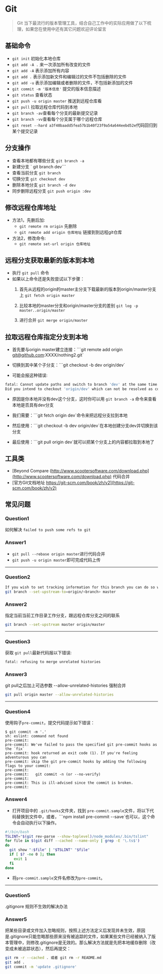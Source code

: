 # Git

> Git 当下最流行的版本管理工具，结合自己工作中的实际应用做了以下梳理，如果您在使用中还有其它问题欢迎评论留言

<!-- ## 快速导航

* [基础命令](#基础命令)
* [分支操作](#分支操作)
* [修改远程仓库地址](#修改远程仓库地址)
* [远程分支获取最新的版本到本地](#远程分支获取最新的版本到本地)
* [拉取远程仓库指定分支到本地](#拉取远程仓库指定分支到本地)
* [工具类](#工具类)
* [常见问题](#常见问题) -->

## 基础命令

* `git init` 初始化本地仓库
* `git add -A .` 来一次添加所有改变的文件
* `git add -A` 表示添加所有内容
* `git add .` 表示添加新文件和编辑过的文件不包括删除的文件
* `git add -u` 表示添加编辑或者删除的文件，不包括新添加的文件
* `git commit -m '版本信息'` 提交的版本信息描述
* `git status` 查看状态
* `git push -u origin master` 推送到远程仓库看
* `git pull` 拉取远程仓库代码到本地
* `git branch -av`查看每个分支的最新提交记录
* `git branch -vv`查看每个分支属于哪个远程仓库
* `git reset --hard a3f40baadd5fea57b1b40f23f9a54a644eebd52e`代码回归到某个提交记录

## 分支操作

* 查看本地都有哪些分支 `git branch -a`
* 新建分支 ` git branch dev```
* 查看当前分支 `git branch`
* 切换分支 `git checkout dev`
* 删除本地分支 `git branch -d dev`
* 同步删除远程分支 `git push origin :dev`

## 修改远程仓库地址

* 方法1，先删后加:
  * `git remote rm origin` 先删除
  * `git remote add origin 仓库地址` 链接到到远程git仓库
* 方法2，修改命令:
  * `git remote set-url origin 仓库地址`

## 远程分支获取最新的版本到本地

* 执行 `git pull` 命令
* 如果以上命令还是失败尝试以下步骤：
  1. 首先从远程的origin的master主分支下载最新的版本到origin/master分支上
    `git fetch origin master`

  2. 比较本地的master分支和origin/master分支的差别
    `git log -p master..origin/master`
		
  3. 进行合并
    `git merge origin/master`

## 拉取远程仓库指定分支到本地

* 首先要与origin master建立连接：```git remote add origin git@github.com:XXXX/nothing2.git`

* 切换到其中某个子分支：```git checkout -b dev origin/dev`

* 可能会报这种错误:

```bash
fatal: Cannot update paths and switch to branch 'dev' at the same time.
Did you intend to checkout 'origin/dev' which can not be resolved as commit?
```

* 原因是你本地并没有dev这个分支，这时你可以用 `git branch -a` 命令来查看本地是否具有dev分支

* 我们需要：```git fetch origin dev`命令来把远程分支拉到本地

* 然后使用：```git checkout -b dev origin/dev`在本地创建分支dev并切换到该分支

* 最后使用：```git pull origin dev`就可以把某个分支上的内容都拉取到本地了

## 工具类

* [Beyond Compare (http://www.scootersoftware.com/download.php](http://www.scootersoftware.com/download.php) 代码合并
* [官方Git文档地址 https://git-scm.com/book/zh/v2](https://git-scm.com/book/zh/v2)

## 常见问题

### Question1

如何解决 `failed to push some refs to git`

### Answer1

* `git pull --rebase origin master`进行代码合并
* `git push -u origin master`即可完成代码上传

<hr>

### Question2

```bash
If you wish to set tracking information for this branch you can do so with:
git branch --set-upstream-to=origin/<branch> master
```

### Answer2

指定当前当前工作目录工作分支，跟远程仓库分支之间的联系

```bash
git branch --set-upstream master origin/master
```

<hr>

### Question3

获取 `git pull`最新代码报以下错误:

```bash
fatal: refusing to merge unrelated histories
```

### Answer3

git pull之后加上可选参数 --allow-unrelated-histories 强制合并

```bash
git pull origin master --allow-unrelated-histories
```

<hr>

### Question4

使用钩子`pre-commit`，提交代码提示如下错误：

```TEXT
$ git commit -m '.'
sh: eslint: command not found
pre-commit:
pre-commit: We've failed to pass the specified git pre-commit hooks as the `fix`
pre-commit: hook returned an exit code (1). If you're feeling adventurous you can
pre-commit: skip the git pre-commit hooks by adding the following flags to your commit:
pre-commit:
pre-commit:   git commit -n (or --no-verify)
pre-commit:
pre-commit: This is ill-advised since the commit is broken.
pre-commit:
```

### Answer4

* 打开项目中的 `.git/hooks`文件夹，找到 `pre-commit.sample`文件，将以下代码替换到文件中，或者，```npm install pre-commit --save`也可以，这个命令会自动执行以下操作。

```bash
#!/bin/bash
TSLINT="$(git rev-parse --show-toplevel)/node_modules/.bin/tslint"
for file in $(git diff --cached --name-only | grep -E '\.ts$')
do
  git show ":$file" | "$TSLINT" "$file"
  if [ $? -ne 0 ]; then
    exit 1
  fi
done
```

* 将```pre-commit.sample```文件名修改为```pre-commit```。

<hr>

### Question5

.gitignore 规则不生效的解决办法

### Answer5

把某些目录或文件加入忽略规则，按照上述方法定义后发现并未生效，原因是.gitignore只能忽略那些原来没有被追踪的文件，如果某些文件已经被纳入了版本管理中，则修改.gitignore是无效的。那么解决方法就是先把本地缓存删除（改变成未被追踪状态），然后再提交：

```bash
git rm -r --cached . 或者 git rm -r README.md
git add .
git commit -m 'update .gitignore'
```
